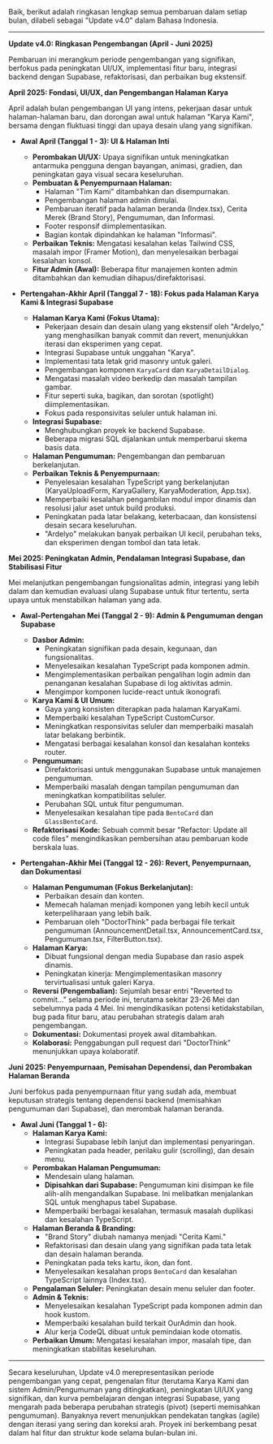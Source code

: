 Baik, berikut adalah ringkasan lengkap semua pembaruan dalam setiap bulan, dilabeli sebagai "Update v4.0" dalam Bahasa Indonesia.

---

**Update v4.0: Ringkasan Pengembangan (April - Juni 2025)**

Pembaruan ini merangkum periode pengembangan yang signifikan, berfokus pada peningkatan UI/UX, implementasi fitur baru, integrasi backend dengan Supabase, refaktorisasi, dan perbaikan bug ekstensif.

**April 2025: Fondasi, UI/UX, dan Pengembangan Halaman Karya**

April adalah bulan pengembangan UI yang intens, pekerjaan dasar untuk halaman-halaman baru, dan dorongan awal untuk halaman "Karya Kami", bersama dengan fluktuasi tinggi dan upaya desain ulang yang signifikan.

*   **Awal April (Tanggal 1 - 3): UI & Halaman Inti**
    *   **Perombakan UI/UX:** Upaya signifikan untuk meningkatkan antarmuka pengguna dengan bayangan, animasi, gradien, dan peningkatan gaya visual secara keseluruhan.
    *   **Pembuatan & Penyempurnaan Halaman:**
        *   Halaman "Tim Kami" ditambahkan dan disempurnakan.
        *   Pengembangan halaman admin dimulai.
        *   Pembaruan iteratif pada halaman beranda (Index.tsx), Cerita Merek (Brand Story), Pengumuman, dan Informasi.
        *   Footer responsif diimplementasikan.
        *   Bagian kontak dipindahkan ke halaman "Informasi".
    *   **Perbaikan Teknis:** Mengatasi kesalahan kelas Tailwind CSS, masalah impor (Framer Motion), dan menyelesaikan berbagai kesalahan konsol.
    *   **Fitur Admin (Awal):** Beberapa fitur manajemen konten admin ditambahkan dan kemudian dihapus/direfaktorisasi.

*   **Pertengahan-Akhir April (Tanggal 7 - 18): Fokus pada Halaman Karya Kami & Integrasi Supabase**
    *   **Halaman Karya Kami (Fokus Utama):**
        *   Pekerjaan desain dan desain ulang yang ekstensif oleh "Ardelyo," yang menghasilkan banyak commit dan revert, menunjukkan iterasi dan eksperimen yang cepat.
        *   Integrasi Supabase untuk unggahan "Karya".
        *   Implementasi tata letak grid masonry untuk galeri.
        *   Pengembangan komponen `KaryaCard` dan `KaryaDetailDialog`.
        *   Mengatasi masalah video berkedip dan masalah tampilan gambar.
        *   Fitur seperti suka, bagikan, dan sorotan (spotlight) diimplementasikan.
        *   Fokus pada responsivitas seluler untuk halaman ini.
    *   **Integrasi Supabase:**
        *   Menghubungkan proyek ke backend Supabase.
        *   Beberapa migrasi SQL dijalankan untuk memperbarui skema basis data.
    *   **Halaman Pengumuman:** Pengembangan dan pembaruan berkelanjutan.
    *   **Perbaikan Teknis & Penyempurnaan:**
        *   Penyelesaian kesalahan TypeScript yang berkelanjutan (KaryaUploadForm, KaryaGallery, KaryaModeration, App.tsx).
        *   Memperbaiki kesalahan pengambilan modul impor dinamis dan resolusi jalur aset untuk build produksi.
        *   Peningkatan pada latar belakang, keterbacaan, dan konsistensi desain secara keseluruhan.
        *   "Ardelyo" melakukan banyak perbaikan UI kecil, perubahan teks, dan eksperimen dengan tombol dan tata letak.

**Mei 2025: Peningkatan Admin, Pendalaman Integrasi Supabase, dan Stabilisasi Fitur**

Mei melanjutkan pengembangan fungsionalitas admin, integrasi yang lebih dalam dan kemudian evaluasi ulang Supabase untuk fitur tertentu, serta upaya untuk menstabilkan halaman yang ada.

*   **Awal-Pertengahan Mei (Tanggal 2 - 9): Admin & Pengumuman dengan Supabase**
    *   **Dasbor Admin:**
        *   Peningkatan signifikan pada desain, kegunaan, dan fungsionalitas.
        *   Menyelesaikan kesalahan TypeScript pada komponen admin.
        *   Mengimplementasikan perbaikan pengalihan login admin dan penanganan kesalahan Supabase di log aktivitas admin.
        *   Mengimpor komponen lucide-react untuk ikonografi.
    *   **Karya Kami & UI Umum:**
        *   Gaya yang konsisten diterapkan pada halaman KaryaKami.
        *   Memperbaiki kesalahan TypeScript CustomCursor.
        *   Meningkatkan responsivitas seluler dan memperbaiki masalah latar belakang berbintik.
        *   Mengatasi berbagai kesalahan konsol dan kesalahan konteks router.
    *   **Pengumuman:**
        *   Direfaktorisasi untuk menggunakan Supabase untuk manajemen pengumuman.
        *   Memperbaiki masalah dengan tampilan pengumuman dan meningkatkan kompatibilitas seluler.
        *   Perubahan SQL untuk fitur pengumuman.
        *   Menyelesaikan kesalahan tipe pada `BentoCard` dan `GlassBentoCard`.
    *   **Refaktorisasi Kode:** Sebuah commit besar "Refactor: Update all code files" mengindikasikan pembersihan atau pembaruan kode berskala luas.

*   **Pertengahan-Akhir Mei (Tanggal 12 - 26): Revert, Penyempurnaan, dan Dokumentasi**
    *   **Halaman Pengumuman (Fokus Berkelanjutan):**
        *   Perbaikan desain dan konten.
        *   Memecah halaman menjadi komponen yang lebih kecil untuk keterpeliharaan yang lebih baik.
        *   Pembaruan oleh "DoctorThink" pada berbagai file terkait pengumuman (AnnouncementDetail.tsx, AnnouncementCard.tsx, Pengumuman.tsx, FilterButton.tsx).
    *   **Halaman Karya:**
        *   Dibuat fungsional dengan media Supabase dan rasio aspek dinamis.
        *   Peningkatan kinerja: Mengimplementasikan masonry tervirtualisasi untuk galeri Karya.
    *   **Reversi (Pengembalian):** Sejumlah besar entri "Reverted to commit..." selama periode ini, terutama sekitar 23-26 Mei dan sebelumnya pada 4 Mei. Ini mengindikasikan potensi ketidakstabilan, bug pada fitur baru, atau perubahan strategis dalam arah pengembangan.
    *   **Dokumentasi:** Dokumentasi proyek awal ditambahkan.
    *   **Kolaborasi:** Penggabungan pull request dari "DoctorThink" menunjukkan upaya kolaboratif.

**Juni 2025: Penyempurnaan, Pemisahan Dependensi, dan Perombakan Halaman Beranda**

Juni berfokus pada penyempurnaan fitur yang sudah ada, membuat keputusan strategis tentang dependensi backend (memisahkan pengumuman dari Supabase), dan merombak halaman beranda.

*   **Awal Juni (Tanggal 1 - 6):**
    *   **Halaman Karya Kami:**
        *   Integrasi Supabase lebih lanjut dan implementasi penyaringan.
        *   Peningkatan pada header, perilaku gulir (scrolling), dan desain menu.
    *   **Perombakan Halaman Pengumuman:**
        *    Mendesain ulang halaman.
        *   **Dipisahkan dari Supabase:** Pengumuman kini disimpan ke file alih-alih mengandalkan Supabase. Ini melibatkan menjalankan SQL untuk menghapus tabel Supabase.
        *   Memperbaiki berbagai kesalahan, termasuk masalah duplikasi dan kesalahan TypeScript.
    *   **Halaman Beranda & Branding:**
        *   "Brand Story" diubah namanya menjadi "Cerita Kami."
        *   Refaktorisasi dan desain ulang yang signifikan pada tata letak dan desain halaman beranda.
        *   Peningkatan pada teks kartu, ikon, dan font.
        *   Menyelesaikan kesalahan props `BentoCard` dan kesalahan TypeScript lainnya (Index.tsx).
    *   **Pengalaman Seluler:** Peningkatan desain menu seluler dan footer.
    *   **Admin & Teknis:**
        *   Menyelesaikan kesalahan TypeScript pada komponen admin dan hook kustom.
        *   Memperbaiki kesalahan build terkait OurAdmin dan hook.
        *   Alur kerja CodeQL dibuat untuk pemindaian kode otomatis.
    *   **Perbaikan Umum:** Mengatasi kesalahan impor, masalah tipe, dan meningkatkan stabilitas keseluruhan.

---

Secara keseluruhan, Update v4.0 merepresentasikan periode pengembangan yang cepat, pengenalan fitur (terutama Karya Kami dan sistem Admin/Pengumuman yang ditingkatkan), peningkatan UI/UX yang signifikan, dan kurva pembelajaran dengan integrasi Supabase, yang mengarah pada beberapa perubahan strategis (pivot) (seperti memisahkan pengumuman). Banyaknya revert menunjukkan pendekatan tangkas (agile) dengan iterasi yang sering dan koreksi arah. Proyek ini berkembang pesat dalam hal fitur dan struktur kode selama bulan-bulan ini.
